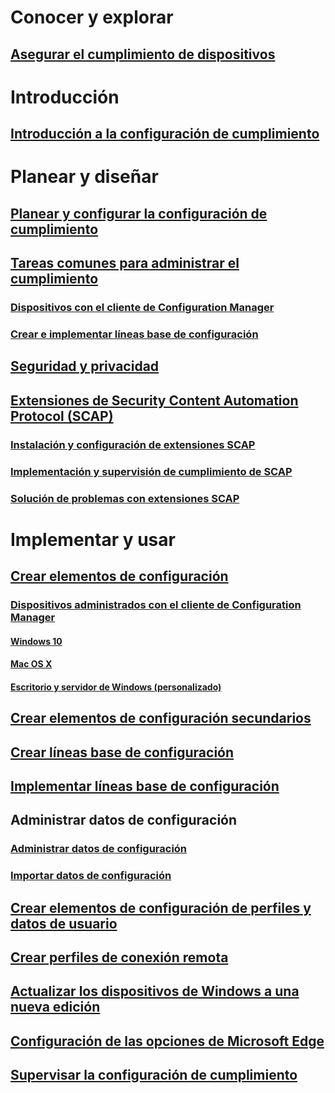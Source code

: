 # Conocer y explorar
## [Asegurar el cumplimiento de dispositivos](understand/ensure-device-compliance.md)

# Introducción
## [Introducción a la configuración de cumplimiento](get-started/get-started-with-compliance-settings.md)

# Planear y diseñar
## [Planear y configurar la configuración de cumplimiento](plan-design/plan-for-and-configure-compliance-settings.md)
## [Tareas comunes para administrar el cumplimiento](plan-design/common-tasks-for-managing-compliance.md)
### [Dispositivos con el cliente de Configuration Manager](plan-design/common-tasks-for-managing-compliance-on-devices-with-the-client.md)
### [Crear e implementar líneas base de configuración](plan-design/common-tasks-for-creating-and-deploying-configuration-baselines.md)
## [Seguridad y privacidad](plan-design/security-and-privacy-for-compliance-settings.md)

## [Extensiones de Security Content Automation Protocol (SCAP)](plan-design/scap/about-scap.md)
### [Instalación y configuración de extensiones SCAP](plan-design/scap/install-configure-scap.md)
### [Implementación y supervisión de cumplimiento de SCAP](plan-design/scap/deploy-monitor-export.md)
### [Solución de problemas con extensiones SCAP](plan-design/scap/troubleshooting-scap.md)

# Implementar y usar

## [Crear elementos de configuración](deploy-use/create-configuration-items.md)
### [Dispositivos administrados con el cliente de Configuration Manager](deploy-use/configuration-items-for-devices-managed-with-the-client.md)
#### [Windows 10](deploy-use/create-configuration-items-for-windows-10-devices-managed-with-the-client.md)
#### [Mac OS X](deploy-use/create-configuration-items-for-mac-os-x-devices-managed-with-the-client.md)
#### [Escritorio y servidor de Windows (personalizado)](deploy-use/create-custom-configuration-items-for-windows-desktop-and-server-computers-managed-with-the-client.md)
## [Crear elementos de configuración secundarios](deploy-use/create-child-configuration-items.md)

## [Crear líneas base de configuración](deploy-use/create-configuration-baselines.md)
## [Implementar líneas base de configuración](deploy-use/deploy-configuration-baselines.md)

## Administrar datos de configuración
### [Administrar datos de configuración](deploy-use/management-tasks-for-configuration-data.md)
### [Importar datos de configuración](deploy-use/import-configuration-data.md)

## [Crear elementos de configuración de perfiles y datos de usuario](deploy-use/create-user-data-and-profiles-configuration-items.md)
## [Crear perfiles de conexión remota](deploy-use/create-remote-connection-profiles.md)
## [Actualizar los dispositivos de Windows a una nueva edición](deploy-use/upgrade-windows-version.md)
## [Configuración de las opciones de Microsoft Edge](deploy-use/browser-profiles.md)
## [Supervisar la configuración de cumplimiento](deploy-use/monitor-compliance-settings.md)
